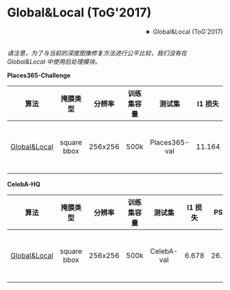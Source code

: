 # Global&Local (ToG'2017)

<!-- [ALGORITHM] -->

<details>
<summary align="right">Global&Local (ToG'2017)</summary>

```bibtex
@article{iizuka2017globally,
  title={Globally and locally consistent image completion},
  author={Iizuka, Satoshi and Simo-Serra, Edgar and Ishikawa, Hiroshi},
  journal={ACM Transactions on Graphics (ToG)},
  volume={36},
  number={4},
  pages={1--14},
  year={2017},
  publisher={ACM New York, NY, USA}
}
```

</details>

<br/>

*请注意，为了与当前的深度图像修复方法进行公平比较，我们没有在 Global&Local 中使用后处理模块。*

**Places365-Challenge**

|                                    算法                                    |  掩膜类型   | 分辨率  | 训练集容量 |    测试集     | l1 损失 |  PSNR  | SSIM  |                                                                                                                        下载                                                                                                                         |
| :------------------------------------------------------------------------: | :---------: | :-----: | :--------: | :-----------: | :-----: | :----: | :---: | :-------------------------------------------------------------------------------------------------------------------------------------------------------------------------------------------------------------------------------------------------: |
| [Global&Local](/configs/inpainting/global_local/gl_256x256_8x12_places.py) | square bbox | 256x256 |    500k    | Places365-val | 11.164  | 23.152 | 0.862 | [模型](https://download.openmmlab.com/mmediting/inpainting/global_local/gl_256x256_8x12_places_20200619-52a040a8.pth) \| [日志](https://download.openmmlab.com/mmediting/inpainting/global_local/gl_256x256_8x12_places_20200619-52a040a8.log.json) |

**CelebA-HQ**

|                                    算法                                    |  掩膜类型   | 分辨率  | 训练集容量 |   测试集   | l1 损失 |  PSNR  | SSIM  |                                                                                                                        下载                                                                                                                         |
| :------------------------------------------------------------------------: | :---------: | :-----: | :--------: | :--------: | :-----: | :----: | :---: | :-------------------------------------------------------------------------------------------------------------------------------------------------------------------------------------------------------------------------------------------------: |
| [Global&Local](/configs/inpainting/global_local/gl_256x256_8x12_celeba.py) | square bbox | 256x256 |    500k    | CelebA-val |  6.678  | 26.780 | 0.904 | [模型](https://download.openmmlab.com/mmediting/inpainting/global_local/gl_256x256_8x12_celeba_20200619-5af0493f.pth) \| [日志](https://download.openmmlab.com/mmediting/inpainting/global_local/gl_256x256_8x12_celeba_20200619-5af0493f.log.json) |
